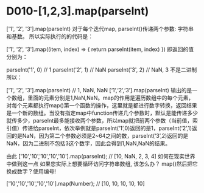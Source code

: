 # D010-[1,2,3].map(parseInt)


['1', '2', '3'].map(parseInt)
对于每个迭代map, parseInt()传递两个参数: 字符串和基数。
所以实际执行的的代码是：

['1', '2', '3'].map((item, index) => {
	return parseInt(item, index)
})
即返回的值分别为：

parseInt('1', 0) // 1
parseInt('2', 1) // NaN
parseInt('3', 2) // NaN, 3 不是二进制
所以：

['1', '2', '3'].map(parseInt)
// 1, NaN, NaN
[‘1’,‘2’,‘3’].map(parseInt) 输出的是一个数组，里面的元素分别是1,NaN,NaN。map的作用是遍历数组中的每个元素，对每个元素都执行map()第一个函数的操作，这里就是都进行数字转换，返回结果是一个新的数组。当没有指定map中function传递几个参数时，默认是能传递多少就传多少，parseInt最多能接收两个参数，所以map就把前两个参数（当前值，索引值）传递给parseInt，依次举例就是parseInt(‘1’,0)返回的是1，parseInt(‘2’,1)返回的是NaN，因为第二个参数必须是2~64之间的数，parseInt(‘3’,2)返回的是NaN，因为二进制不包括3这个数字，因此会得到1,NaN,NaN的结果。



由此
['10','10','10','10','10'].map(parseInt);
// [10, NaN, 2, 3, 4]
如何在现实世界中做到这一点
如果您实际上想要循环访问字符串数组, 该怎么办？ map()然后把它换成数字？使用编号!

['10','10','10','10','10'].map(Number);
// [10, 10, 10, 10, 10]